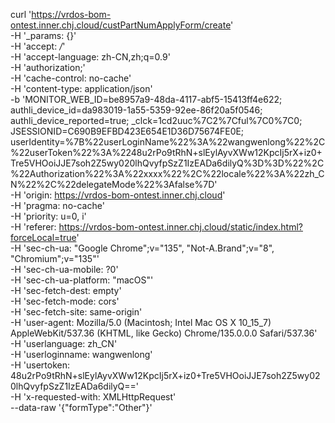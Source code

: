
curl 'https://vrdos-bom-ontest.inner.chj.cloud/custPartNumApplyForm/create' \
  -H '_params: {}' \
  -H 'accept: */*' \
  -H 'accept-language: zh-CN,zh;q=0.9' \
  -H 'authorization;' \
  -H 'cache-control: no-cache' \
  -H 'content-type: application/json' \
  -b 'MONITOR_WEB_ID=be8957a9-48da-4117-abf5-15413ff4e622; authli_device_id=da983019-1a55-5359-92ee-86f20a5f0546; authli_device_reported=true; _clck=1cd2uuc%7C2%7Cful%7C0%7C0; JSESSIONID=C690B9EFBD423E654E1D36D75674FE0E; userIdentity=%7B%22userLoginName%22%3A%22wangwenlong%22%2C%22userToken%22%3A%2248u2rPo9tRhN+slEylAyvXWw12KpcIj5rX+iz0+Tre5VHOoiJJE7soh2Z5wy020lhQvyfpSzZ1IzEADa6dilyQ%3D%3D%22%2C%22Authorization%22%3A%22xxxx%22%2C%22locale%22%3A%22zh_CN%22%2C%22delegateMode%22%3Afalse%7D' \
  -H 'origin: https://vrdos-bom-ontest.inner.chj.cloud' \
  -H 'pragma: no-cache' \
  -H 'priority: u=0, i' \
  -H 'referer: https://vrdos-bom-ontest.inner.chj.cloud/static/index.html?forceLocal=true' \
  -H 'sec-ch-ua: "Google Chrome";v="135", "Not-A.Brand";v="8", "Chromium";v="135"' \
  -H 'sec-ch-ua-mobile: ?0' \
  -H 'sec-ch-ua-platform: "macOS"' \
  -H 'sec-fetch-dest: empty' \
  -H 'sec-fetch-mode: cors' \
  -H 'sec-fetch-site: same-origin' \
  -H 'user-agent: Mozilla/5.0 (Macintosh; Intel Mac OS X 10_15_7) AppleWebKit/537.36 (KHTML, like Gecko) Chrome/135.0.0.0 Safari/537.36' \
  -H 'userlanguage: zh_CN' \
  -H 'userloginname: wangwenlong' \
  -H 'usertoken: 48u2rPo9tRhN+slEylAyvXWw12KpcIj5rX+iz0+Tre5VHOoiJJE7soh2Z5wy020lhQvyfpSzZ1IzEADa6dilyQ==' \
  -H 'x-requested-with: XMLHttpRequest' \
  --data-raw '{"formType":"Other"}'
